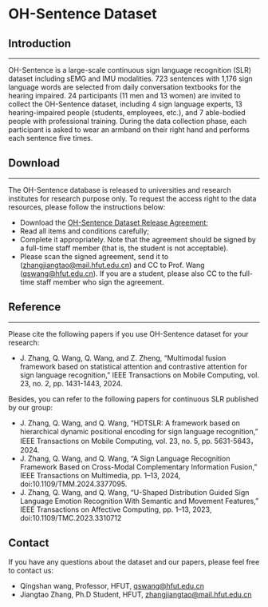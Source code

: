 # OH-Sentence Dataset

## Introduction
---
OH-Sentence is a large-scale continuous sign language recognition (SLR) dataset including sEMG and IMU modalities. 723 sentences with 1,176 sign language words are selected from daily conversation textbooks for the hearing impaired. 24 participants (11 men and 13 women) are invited to collect the OH-Sentence dataset, including 4 sign language experts, 13 hearing-impaired people (students, employees, etc.), and 7 able-bodied people with professional training. During the data collection phase, each participant is asked to wear an armband on their right hand and performs each sentence five times.

## Download
---
The OH-Sentence database is released to universities and research institutes for research purpose only. To request the access right to the data resources, please follow the instructions below:
- Download the [OH-Sentence Dataset Release Agreement](https://github.com/ZhangJiangtao-0108/OH-Sentence_Dataset/blob/main/OH-Sentence%20_Dataset%20_Release%20_Agreement.pdf);
- Read all items and conditions carefully;
- Complete it appropriately. Note that the agreement should be signed by a full-time staff member (that is, the student is not acceptable).
- Please scan the signed agreement, send it to (zhangjiangtao@mail.hfut.edu.cn) and CC to Prof. Wang (qswang@hfut.edu.cn). If you are a student, please also CC to the full-time staff member who sign the agreement.

## Reference
---
Please cite the following papers if you use OH-Sentence dataset for your research:
- J. Zhang, Q. Wang, Q. Wang, and Z. Zheng, “Multimodal fusion framework based on statistical attention and contrastive attention for sign language recognition,” IEEE Transactions on Mobile Computing, vol. 23, no. 2, pp. 1431-1443, 2024.
  
Besides, you can refer to the following papers for continuous SLR published by our group:
- J. Zhang, Q. Wang, and Q. Wang, “HDTSLR: A framework based on hierarchical dynamic positional encoding for sign language recognition,” IEEE Transactions on Mobile Computing, vol. 23, no. 5, pp. 5631-5643，2024.
- J. Zhang, Q. Wang, and Q. Wang, “A Sign Language Recognition Framework Based on Cross-Modal Complementary Information Fusion,” IEEE Transactions on Multimedia, pp. 1–13, 2024, doi:10.1109/TMM.2024.3377095.
- J. Zhang, Q. Wang, and Q. Wang, “U-Shaped Distribution Guided Sign Language Emotion Recognition With Semantic and Movement Features,” IEEE Transactions on Affective Computing, pp. 1–13, 2023, doi:10.1109/TMC.2023.3310712

## Contact
If you have any questions about the dataset and our papers, please feel free to contact us:
- Qingshan wang, Professor, HFUT, qswang@hfut.edu.cn
- Jiangtao Zhang, Ph.D Student, HFUT, zhangjiangtao@mail.hfut.edu.cn
